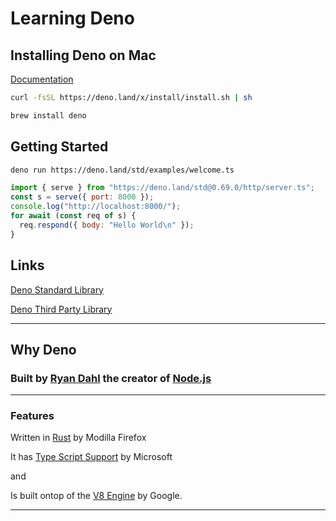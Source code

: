 # Learning Deno

## Installing Deno on Mac

[Documentation](https://deno.land/manual/)

```bash
curl -fsSL https://deno.land/x/install/install.sh | sh
```

```bash
brew install deno
```

## Getting Started

```bash
deno run https://deno.land/std/examples/welcome.ts
```

```javascript
import { serve } from "https://deno.land/std@0.69.0/http/server.ts";
const s = serve({ port: 8000 });
console.log("http://localhost:8000/");
for await (const req of s) {
  req.respond({ body: "Hello World\n" });
}
```

## Links

[Deno Standard Library](https://deno.land/std@0.69.0)

[Deno Third Party Library](https://deno.land/x)

---

## Why Deno 

### Built by [Ryan Dahl](https://github.com/ry) the creator of [Node.js](https://nodejs.org/en/)

---

### Features

Written in [Rust](https://www.rust-lang.org/) by Modilla Firefox

It has [Type Script Support](https://www.typescriptlang.org/) by Microsoft

and 

Is built ontop of the [V8 Engine](https://v8.dev/) by Google.

---

